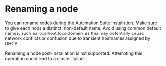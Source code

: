 ﻿# Renaming a node

You can rename nodes during the Automation Suite installation. Make sure to give each node a distinct, non-default name. Avoid using common default names, such as localhost.localdomain, as this may potentially cause network conflicts or confusion due to transient hostnames assigned by DHCP.

Renaming a node post-installation is not supported. Attempting this operation could lead to a cluster failure.
